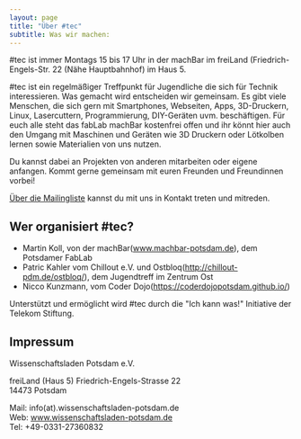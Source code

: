 ```yaml
---
layout: page
title: "Über #tec"
subtitle: Was wir machen:
---
```

#tec ist immer Montags 15 bis 17 Uhr in der machBar im freiLand (Friedrich-Engels-Str. 22 (Nähe Hauptbahnhof) im Haus 5.

#tec ist ein regelmäßiger Treffpunkt für Jugendliche die sich für Technik interessieren.
Was gemacht wird entscheiden wir gemeinsam.
Es gibt viele Menschen, die sich gern mit Smartphones, Webseiten, Apps, 3D-Druckern, Linux, Lasercuttern, Programmierung, DIY-Geräten uvm. beschäftigen. Für euch alle steht das fabLab machBar kostenfrei offen und ihr könnt hier auch den Umgang mit Maschinen und Geräten wie 3D Druckern oder Lötkolben lernen sowie Materialien von uns nutzen.

Du kannst dabei an Projekten von anderen mitarbeiten oder eigene anfangen.
Kommt gerne gemeinsam mit euren Freunden und Freundinnen vorbei!

[Über die Mailingliste](https://groups.google.com/forum/#!forum/hashtec) kannst du mit uns in Kontakt treten und mitreden.




## Wer organisiert #tec?

- Martin Koll, von der machBar(www.machbar-potsdam.de), dem Potsdamer FabLab
- Patric Kahler vom Chillout e.V. und Ostbloq(http://chillout-pdm.de/ostbloq/), dem Jugendtreff im Zentrum Ost
- Nicco Kunzmann, vom Coder Dojo(https://coderdojopotsdam.github.io/)

Unterstützt und ermöglicht wird #tec durch die "Ich kann was!" Initiative der Telekom Stiftung.

## Impressum


Wissenschaftsladen Potsdam e.V.

freiLand  (Haus 5)
Friedrich-Engels-Strasse 22  
14473 Potsdam

Mail: info(at).wissenschaftsladen-potsdam.de  
Web: www.wissenschaftsladen-potsdam.de  
Tel: +49-0331-27360832

